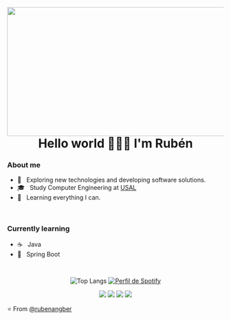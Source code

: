 <img align="right" width="1000" height="300" src="https://history-computer.com/wp-content/uploads/2022/11/shutterstock_2111828198-1536x784.jpg">
<h1 align="center">Hello world 🧜🏼‍♂️ I'm Rubén</h1>

<h3>About me</h3>

- 🤔 &nbsp; Exploring new technologies and developing software solutions.
- 🎓 &nbsp; Study Computer Engineering at [USAL](https://usal.es/ "Título opcional del enlace") 
- 🌱 &nbsp; Learning everything I can.

<br>

### Currently learning
- ☕ &nbsp; Java
- 🍃 &nbsp; Spring Boot

<br>

<p align="center">
  <img src="https://github-readme-stats.vercel.app/api/top-langs/?username=rubenangber&layout=compact&theme=dark" alt="Top Langs">
  <a href="https://spotify-github-profile.kittinanx.com/api/view?uid=rubigrowl&redirect=true">
    <img src="https://spotify-github-profile.kittinanx.com/api/view.svg?uid=rubigrowl&cover_image=true&theme=novatorem&show_offline=true&background_color=121212&interchange=true&bar_color=53b14f&bar_color_cover=false" alt="Perfil de Spotify">
  </a>
</p>



<div align="center">


[![](https://img.shields.io/badge/Linkedin-Rubén-0e76a8)](https://www.linkedin.com/in/rub%C3%A9n-angoso-berrocal-0ab468278/)
[![](https://img.shields.io/badge/Gmail-rubenangber%40gmail.com-db4a39)](mailto:rubenangber@gmail.com)
[![](https://img.shields.io/badge/Twitter-RubiGrowl-00acee)](https://twitter.com/RubiGrowl)
[![](https://img.shields.io/badge/Instagram-RubiGrowl-C13584)](https://www.instagram.com/rubigrowl/)
</div>

⭐️ From [@rubenangber](https://github.com/rubenangber)
